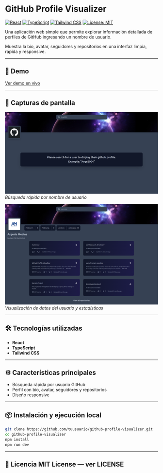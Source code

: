 # GitHub Profile Visualizer

[![React](https://img.shields.io/badge/React-20232A?style=for-the-badge&logo=react&logoColor=61DAFB)](https://reactjs.org/)
[![TypeScript](https://img.shields.io/badge/TypeScript-3178C6?style=for-the-badge&logo=typescript&logoColor=white)](https://www.typescriptlang.org/)
[![Tailwind CSS](https://img.shields.io/badge/Tailwind_CSS-38B2AC?style=for-the-badge&logo=tailwind-css&logoColor=white)](https://tailwindcss.com)
[![License: MIT](https://img.shields.io/badge/License-MIT-green.svg)](LICENSE)

Una aplicación web simple que permite explorar información detallada de perfiles de GitHub ingresando un nombre de usuario.  

Muestra la bio, avatar, seguidores y repositorios en una interfaz limpia, rápida y responsive.

---

## 🚀 Demo  
[Ver demo en vivo](https://github-profile-visualizer-eosin.vercel.app/)  

---

## 📸 Capturas de pantalla

![Captura del buscador](./screenshots/search.png)  
_Búsqueda rápida por nombre de usuario_

![Perfil mostrado](./screenshots/profile.png)  
_Visualización de datos del usuario y estadísticas_

---

## 🛠 Tecnologías utilizadas  
- **React**  
- **TypeScript**  
- **Tailwind CSS**  

---

## ⚙️ Características principales  
- Búsqueda rápida por usuario GitHub  
- Perfil con bio, avatar, seguidores y repositorios  
- Diseño responsive  

---

## 📦 Instalación y ejecución local  
```bash
git clone https://github.com/tuusuario/github-profile-visualizer.git
cd github-profile-visualizer
npm install
npm run dev
```

---
📄 Licencia
MIT License — ver LICENSE
---

